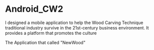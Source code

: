 # Android_CW2

I designed a mobile application to help the Wood Carving Technique traditional industry survive in the 21st-century business environment. It provides a platform that promotes the culture 

The Application that called "NewWood"

